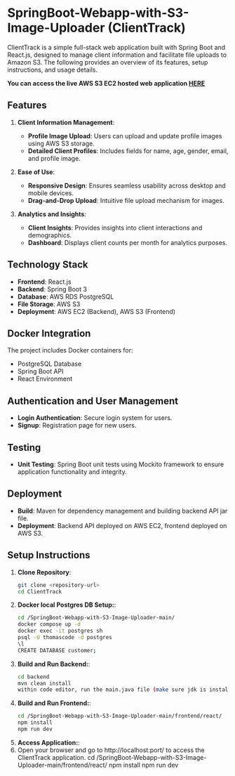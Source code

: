 # SpringBoot-Webapp-with-S3-Image-Uploader (ClientTrack)

ClientTrack is a simple full-stack web application built with Spring Boot and React.js, designed to manage client information and facilitate file uploads to Amazon S3. The following provides an overview of its features, setup instructions, and usage details.

**You can access the live AWS S3 EC2 hosted web application [HERE](http://client-track-frontend.s3-website-us-west-1.amazonaws.com/dashboard/customers)**

## Features

1. **Client Information Management**:
   - **Profile Image Upload**: Users can upload and update profile images using AWS S3 storage.
   - **Detailed Client Profiles**: Includes fields for name, age, gender, email, and profile image.

2. **Ease of Use**:
   - **Responsive Design**: Ensures seamless usability across desktop and mobile devices.
   - **Drag-and-Drop Upload**: Intuitive file upload mechanism for images.

3. **Analytics and Insights**:
   - **Client Insights**: Provides insights into client interactions and demographics.
   - **Dashboard**: Displays client counts per month for analytics purposes.

## Technology Stack

- **Frontend**: React.js
- **Backend**: Spring Boot 3
- **Database**: AWS RDS PostgreSQL
- **File Storage**: AWS S3
- **Deployment**: AWS EC2 (Backend), AWS S3 (Frontend)

## Docker Integration

The project includes Docker containers for:
- PostgreSQL Database
- Spring Boot API
- React Environment

## Authentication and User Management

- **Login Authentication**: Secure login system for users.
- **Signup**: Registration page for new users.

## Testing

- **Unit Testing**: Spring Boot unit tests using Mockito framework to ensure application functionality and integrity.

## Deployment

- **Build**: Maven for dependency management and building backend API jar file.
- **Deployment**: Backend API deployed on AWS EC2, frontend deployed on AWS S3.

## Setup Instructions

1. **Clone Repository**:
   ```bash
   git clone <repository-url>
   cd ClientTrack

2. **Docker local Postgres DB Setup:**:
   ```bash
   cd /SpringBoot-Webapp-with-S3-Image-Uploader-main/
   docker compose up -d
   docker exec -it postgres sh
   psql -U thomascode -d postgres
   \l
   CREATE DATABASE customer;
   
3. **Build and Run Backend:**:
   ```bash
   cd backend
   mvn clean install
   within code editor, run the main.java file (make sure jdk is installed beforehand)

4. **Build and Run Frontend:**:
   ```bash
   cd /SpringBoot-Webapp-with-S3-Image-Uploader-main/frontend/react/
   npm install
   npm run dev

5. **Access Application:**:
6. 
   Open your browser and go to http://localhost:port/ to access the ClientTrack application.
   cd /SpringBoot-Webapp-with-S3-Image-Uploader-main/frontend/react/
   npm install
   npm run dev

